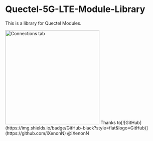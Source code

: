 # Quectel-5G-LTE-Module-Library
This is a library for Quectel Modules.

<img src="https://market.samm.com/Data/EditorFiles/RM520N-GL-details-size.jpg" alt="Connections tab" width="300"/>
Thanks to[![GitHub](https://img.shields.io/badge/GitHub-black?style=flat&logo=GitHub)](https://github.com/iXenonN) @iXenonN

